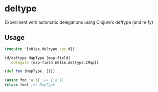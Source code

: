 deltype
=======

Experiment with automatic delegations using Clojure's deftype (and reify)

## Usage

```clojure
(require '[n01se.deltype :as d])

(d/deftype MapType [map-field]
  :delegate [map-field n01se.deltype.IMap])

(def foo (MapType. {}))

(assoc foo :a 1) ;=> {:a 1}
(class foo) ;=> MapType
```

